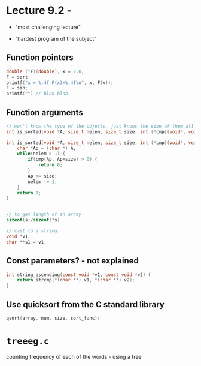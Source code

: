# Lecture 9.2 -



- "most challenging lecture"

- "hardest program of the subject"





## Function pointers

```c
double (*F)(double), x = 2.0;
F = sqrt;
printf("x = %.4f F(x)=%.4f\n", x, F(x));
F = sin;
printf("") // blah blah
```





## Function arguments

```c
// won't know the type of the objects, just knows the size of them all
int is_sorted(void *A, size_t nelem, size_t size, int (*cmp)(void*, void*));

int is_sorted(void *A, size_t nelem, size_t size, int (*cmp)(void*, void*)) {
    char *Ap = (char *) A;
    while(nelem > 1) {
        if(cmp(Ap, Ap+size) > 0) {
            return 0;
        }
        Ap += size;
        nelem -= 1;
    }
    return 1;
}


// to get length of an array
sizeof(s)/sizeof(*s)

// cast to a string
void *v1;
char **s1 = v1;
```



## Const parameters?  - not explained

```c
int string_ascending(const void *v1, const void *v2) {
    return strcmp(*(char **) v1, *(char **) v2);
}
```



## Use quicksort from the C standard library



```c
qsort(array, num, size, sort_func);
```





# `treeeg.c`

counting frequency of each of the words - using a tree








